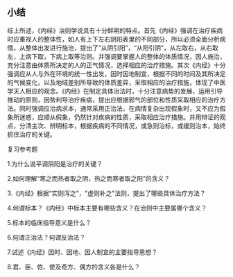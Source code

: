 ## 小结

综上所述，《内经》治则学说具有十分鲜明的特点。首先《内经》强调在治疗疾病时应重视人的整体性，如人有上下左右阴阳表里的不同部分，所以必须全面分析病情，从整体出发进行施治，提出了“从阴引阳”，“从阳引阴”，从左取右，从右取左，上病下取，下病上取等治则。并强调要掌握人的整体的体质情况，因人施治，充分注意由体质所决定的人的正气情况，选择相应的治疗措施。其次《内经》十分强调应从人与外在环境的统一性出发，因时因地制宜，根据不同的时间及其所决定的气候变化，以及地域差别所导致的体质差异，采取相应的治疗措施，体现了中医学天人相应的观念。《内经》在制定具体治法时，十分注意病势的发展，运用引导推动的原则，因势利导治疗疾病，提出应根据邪气的部位和性质采取相应的治疗方法。同时强调应治病求本，通常采用正治法，在病情复杂出现假象时，又不应为假象所迷惑，应顺从假象，仍然针对疾病的性质，采取相应治疗措施。并用辩证的观点，分清主次、辨明标本，根据疾病的不同情况，或急则治标，或缓则治本，始终抓住治疗的关键。

复习参考题

1.为什么说平调阴阳是治疗的关键？

2.如何理解“寒之而热者取之阴，热之而寒者取之阳”的含义？

3.《内经》根据“实则泻之”，"虚则补之"法则，提出了哪些具体治疗方法？

4.何谓标本？《内经》中标本主要有哪些含义？在治则中主要属哪个含义？

5.标本的临床指导意义是什么？

6.何谓正治法？何谓反治法？

7.试述《内经》因时、因地、因人制宜的主要指导思想？

8.君、臣、佐、使及奇方、偶方的含义各是什么？